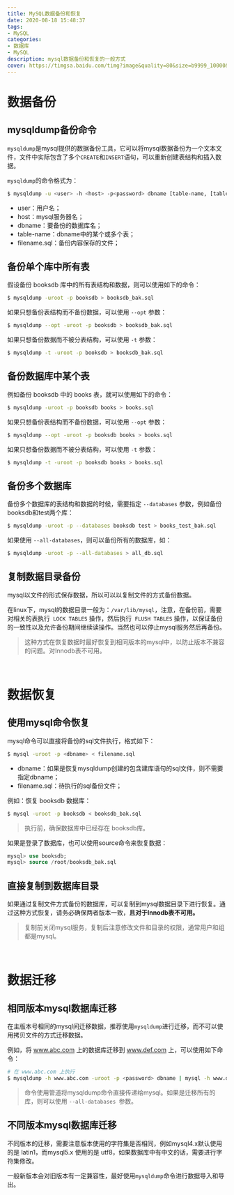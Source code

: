 ```yaml
---
title: MySQL数据备份和恢复
date: 2020-08-18 15:48:37
tags:
- MySQL
categories:
- 数据库
- MySQL
description: mysql数据备份和恢复的一般方式
cover: https://timgsa.baidu.com/timg?image&quality=80&size=b9999_10000&sec=1597747062450&di=c7d22dc4a7843068ac49675b4ff3f9f2&imgtype=0&src=http%3A%2F%2Fku.90sjimg.com%2Felement_origin_min_pic%2F00%2F95%2F28%2F6456f2dd94e9c06.jpg
---
```






# 数据备份

## mysqldump备份命令

`mysqldump`是mysql提供的数据备份工具，它可以将mysql数据备份为一个文本文件，文件中实际包含了多个`CREATE`和`INSERT`语句，可以重新创建表结构和插入数据。



`mysqldump`的命令格式为：

```bash
$ mysqldump -u <user> -h <host> -p<password> dbname [table-name, [table-name, table-name,...]] > filename.sql
```

- user：用户名；
- host：mysql服务器名；
- dbname：要备份的数据库名；
- table-name：dbname中的某个或多个表；
- filename.sql：备份内容保存的文件；



## 备份单个库中所有表

假设备份 booksdb 库中的所有表结构和数据，则可以使用如下的命令：

```bash
$ mysqldump -uroot -p booksdb > booksdb_bak.sql
```



如果只想备份表结构而不备份数据，可以使用 `--opt` 参数：

```bash
$ mysqldump --opt -uroot -p booksdb > booksdb_bak.sql
```



如果只想备份数据而不被分表结构，可以使用 `-t` 参数：

```bash
$ mysqldump -t -uroot -p booksdb > booksdb_bak.sql
```



## 备份数据库中某个表

例如备份 booksdb 中的 books 表，就可以使用如下的命令：

```bash
$ mysqldump -uroot -p booksdb books > books.sql
```



如果只想备份表结构而不备份数据，可以使用 `--opt` 参数：

```bash
$ mysqldump --opt -uroot -p booksdb books > books.sql
```



如果只想备份数据而不被分表结构，可以使用 `-t` 参数：

```bash
$ mysqldump -t -uroot -p booksdb books > books.sql
```



## 备份多个数据库

备份多个数据库的表结构和数据的时候，需要指定 `--databases` 参数，例如备份 booksdb和test两个库：

```bash
$ mysqldump -uroot -p --databases booksdb test > books_test_bak.sql
```



如果使用 `--all-databases`，则可以备份所有的数据库，如：

```bash
$ mysqldump -uroot -p --all-databases > all_db.sql
```





## 复制数据目录备份

mysql以文件的形式保存数据，所以可以以复制文件的方式备份数据。



在linux下，mysql的数据目录一般为：`/var/lib/mysql`，注意，在备份前，需要对相关的表执行` LOCK TABLES` 操作，然后执行` FLUSH TABLES` 操作，以保证备份的一致性以及允许备份期间继续读操作。当然也可以停止mysql服务然后再备份。



>  这种方式在恢复数据时最好恢复到相同版本的mysql中，以防止版本不兼容的问题。对Innodb表不可用。

<br>



# 数据恢复

## 使用mysql命令恢复

mysql命令可以直接将备份的sql文件执行，格式如下：

```bash
$ mysql -uroot -p <dbname> < filename.sql
```

- dbname：如果是恢复mysqldump创建的包含建库语句的sql文件，则不需要指定dbname；
- filename.sql：待执行的sql备份文件；



例如：恢复 booksdb 数据库：

```bash
$ mysql -uroot -p booksdb < booksdb_bak.sql
```

> 执行前，确保数据库中已经存在 booksdb库。



如果是登录了数据库，也可以使用source命令来恢复数据：

```sql
mysql> use booksdb; 
mysql> source /root/booksdb_bak.sql
```





## 直接复制到数据库目录

如果通过复制文件方式备份的数据库，可以复制到mysql数据目录下进行恢复。通过这种方式恢复，请务必确保两者版本一致，**且对于Innodb表不可用。**

> 复制前关闭mysql服务，复制后注意修改文件和目录的权限，通常用户和组都是mysql。

<br>





# 数据迁移

## 相同版本mysql数据库迁移

在主版本号相同的mysql间迁移数据，推荐使用`mysqldump`进行迁移，而不可以使用拷贝文件的方式迁移数据。



例如，将 www.abc.com 上的数据库迁移到 www.def.com 上，可以使用如下命令：

```bash
# 在 www.abc.com 上执行 
$ mysqldump -h www.abc.com -uroot -p <password> dbname | mysql -h www.def.com -uroot -p <password>
```

>  命令使用管道将mysqldump命令直接传递给mysql。如果是迁移所有的库，则可以使用 `--all-databases `参数。



## 不同版本mysql数据库迁移

不同版本的迁移，需要注意版本使用的字符集是否相同，例如mysql4.x默认使用的是 latin1，而mysql5.x 使用的是 utf8，如果数据库中有中文的话，需要进行字符集修改。

一般新版本会对旧版本有一定兼容性，最好使用`mysqldump`命令进行数据导入和导出。



